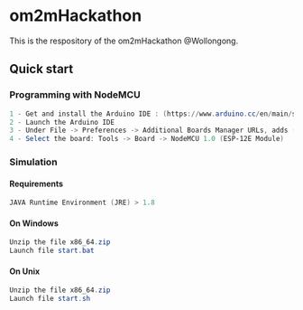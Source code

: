 # om2mHackathon
This is the respository of the om2mHackathon @Wollongong.


## Quick start



### Programming with NodeMCU

```powershell
1 - Get and install the Arduino IDE : (https://www.arduino.cc/en/main/software)
2 - Launch the Arduino IDE
3 - Under File -> Preferences -> Additional Boards Manager URLs, adds ( http://arduino.esp8266.com/stable/package_esp8266com_index.json) and validate.
4 - Select the board: Tools -> Board -> NodeMCU 1.0 (ESP-12E Module)
```

### Simulation

####  Requirements

```powershell
JAVA Runtime Environment (JRE) > 1.8
```

#### On Windows

```powershell
Unzip the file x86_64.zip 
Launch file start.bat
```

#### On Unix

```powershell
Unzip the file x86_64.zip 
Launch file start.sh
```
